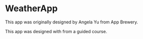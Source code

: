 # WeatherApp

This app was originally designed by Angela Yu from App Brewery.

This app was designed with from a guided course. 
